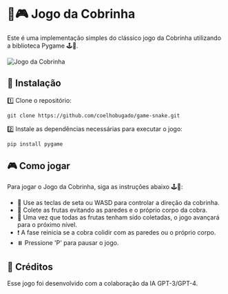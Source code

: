 <!DOCTYPE html>
<html lang="pt-br">
<head>
    <meta charset="UTF-8">
    <meta name="viewport" content="width=device-width, initial-scale=1.0">
</head>
<body>
    <h1>🐍🎮 Jogo da Cobrinha</h1>
    <p>Este é uma implementação simples do clássico jogo da Cobrinha utilizando a biblioteca Pygame 🕹️🐍.</p>
  <img src="https://github.com/coelhobugado/game-snake/assets/56519014/258f37ab-3289-4de1-ae17-f3a8d26cef22" alt="Jogo da Cobrinha">

<h2>🚀 Instalação</h2>
<p>1️⃣ Clone o repositório:</p>
<pre><code>git clone https://github.com/coelhobugado/game-snake.git</code></pre>

<p>2️⃣ Instale as dependências necessárias para executar o jogo:</p>
<pre><code>pip install pygame</code></pre>

<h2>🎮 Como jogar</h2>
<p>Para jogar o Jogo da Cobrinha, siga as instruções abaixo 🕹️🐍:</p>
<ul>
    <li>🎯 Use as teclas de seta ou WASD para controlar a direção da cobrinha.</li>
    <li>🍎 Colete as frutas evitando as paredes e o próprio corpo da cobra.</li>
    <li>🏁 Uma vez que todas as frutas tenham sido coletadas, o jogo avançará para o próximo nível.</li>
    <li>❗ A fase reinicia se a cobra colidir com as paredes ou o próprio corpo.</li>
    <li>⏸️ Pressione 'P' para pausar o jogo.</li>
</ul>

<h2>👥 Créditos</h2>
<p>Esse jogo foi desenvolvido com a colaboração da IA GPT-3/GPT-4.</p>
</body>
</html>

